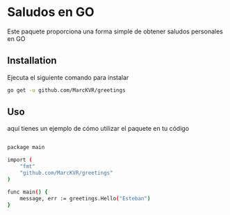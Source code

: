 # Saludos en GO

Este paquete proporciona una forma simple de obtener saludos personales en GO

## Installation

Ejecuta el siguiente comando para instalar

```bash
go get -u github.com/MarcKVR/greetings
```

## Uso

aquí tienes un ejemplo de cómo utilizar el paquete en tu código

```bash

package main

import (
	"fmt"
	"github.com/MarcKVR/greetings"
)

func main() {
    message, err := greetings.Hello("Esteban")
}
```
